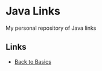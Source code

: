 # Java Links

My personal repository of Java links

## Links

  * [Back to Basics](http://www.baeldung.com/java-tutorial)
